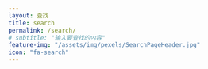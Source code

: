 ```yaml
---
layout: 查找
title: search
permalink: /search/
# subtitle: "输入要查找的内容"
feature-img: "/assets/img/pexels/SearchPageHeader.jpg"
icon: "fa-search"
---
```

